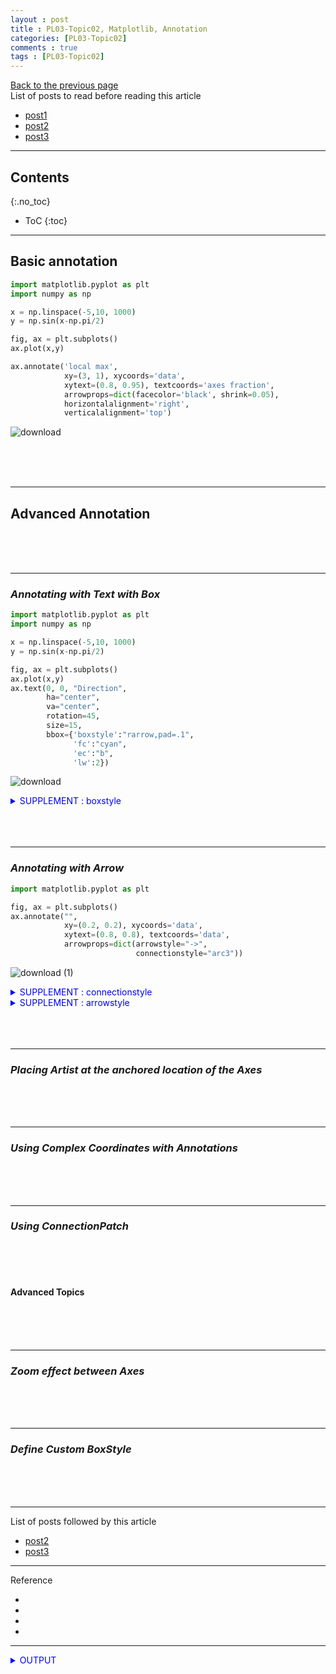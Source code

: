 ```yaml
---
layout : post
title : PL03-Topic02, Matplotlib, Annotation
categories: [PL03-Topic02]
comments : true
tags : [PL03-Topic02]
---
```

[Back to the previous page](https://userdyk-github.github.io/pl03-topic02/PL03-Topic02-Matplotlib.html) <br>
List of posts to read before reading this article
- <a href='https://userdyk-github.github.io/'>post1</a>
- <a href='https://userdyk-github.github.io/'>post2</a>
- <a href='https://userdyk-github.github.io/'>post3</a>

---

## Contents
{:.no_toc}

* ToC
{:toc}

<hr class="division1">


## **Basic annotation**

```python
import matplotlib.pyplot as plt
import numpy as np

x = np.linspace(-5,10, 1000)
y = np.sin(x-np.pi/2)

fig, ax = plt.subplots()
ax.plot(x,y)

ax.annotate('local max',
            xy=(3, 1), xycoords='data',
            xytext=(0.8, 0.95), textcoords='axes fraction',
            arrowprops=dict(facecolor='black', shrink=0.05),
            horizontalalignment='right',
            verticalalignment='top')
```
![download](https://user-images.githubusercontent.com/52376448/66709324-754a5e80-ed9c-11e9-8c1b-e271e0c5dfda.png)

<br><br><br>

<hr class="division2">

## **Advanced Annotation**

<br><br><br>

<hr class="division2">

### ***Annotating with Text with Box***

```python
import matplotlib.pyplot as plt
import numpy as np

x = np.linspace(-5,10, 1000)
y = np.sin(x-np.pi/2)

fig, ax = plt.subplots()
ax.plot(x,y)
ax.text(0, 0, "Direction",
        ha="center",
        va="center",
        rotation=45,
        size=15,
        bbox={'boxstyle':"rarrow,pad=.1", 
              'fc':"cyan", 
              'ec':"b", 
              'lw':2})
```
![download](https://user-images.githubusercontent.com/52376448/66709336-a6c32a00-ed9c-11e9-8459-23c897402abc.png)
<details markdown="1">
<summary class='jb-small' style="color:blue">SUPPLEMENT : boxstyle</summary>
<hr class='division3'>
![캡처](https://user-images.githubusercontent.com/52376448/66709352-09b4c100-ed9d-11e9-89b6-4f9137c10bf2.JPG)
<hr class='division3'>
</details>
<br><br><br>

---

### ***Annotating with Arrow***
```python
import matplotlib.pyplot as plt

fig, ax = plt.subplots()
ax.annotate("",
            xy=(0.2, 0.2), xycoords='data',
            xytext=(0.8, 0.8), textcoords='data',
            arrowprops=dict(arrowstyle="->",
                            connectionstyle="arc3"))
```
![download (1)](https://user-images.githubusercontent.com/52376448/66709378-e2aabf00-ed9d-11e9-8eb1-5fca9341c4ad.png)
<details markdown="1">
<summary class='jb-small' style="color:blue">SUPPLEMENT : connectionstyle</summary>
<hr class='division3'>
![s](https://user-images.githubusercontent.com/52376448/66709402-767c8b00-ed9e-11e9-9571-8941b00a2e1b.JPG)
<hr class='division3'>
</details>
<details markdown="1">
<summary class='jb-small' style="color:blue">SUPPLEMENT : arrowstyle</summary>
<hr class='division3'>
![캡처](https://user-images.githubusercontent.com/52376448/66709410-8d22e200-ed9e-11e9-9b9a-52039699c165.JPG)
<hr class='division3'>
</details>
<br><br><br>

---

### ***Placing Artist at the anchored location of the Axes***

<br><br><br>

---

### ***Using Complex Coordinates with Annotations***

<br><br><br>

---

### ***Using ConnectionPatch***

<br><br><br>


#### Advanced Topics

<br><br><br>


---

### ***Zoom effect between Axes***

<br><br><br>

---

### ***Define Custom BoxStyle***

<br><br><br>



<hr class="division1">

List of posts followed by this article
- <a href='https://userdyk-github.github.io/'>post2</a>
- <a href='https://userdyk-github.github.io/'>post3</a>

---

Reference
- <a href='' target="_blank"></a>
- <a href="" target="_blank"></a>
- <a href='' target="_blank"></a>
- <a href='' target="_blank"></a>

---

<details markdown="1">
<summary class='jb-small' style="color:blue">OUTPUT</summary>
<hr class='division3'>
<hr class='division3'>
</details>



